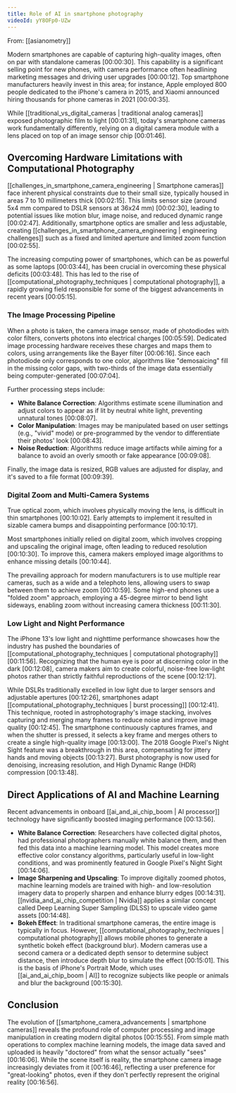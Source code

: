 ```yaml
---
title: Role of AI in smartphone photography
videoId: yY8OFp0-UZw
---
```


From: [[asianometry]] <br/> 

Modern smartphones are capable of capturing high-quality images, often on par with standalone cameras <a class="yt-timestamp" data-t="00:00:30">[00:00:30]</a>. This capability is a significant selling point for new phones, with camera performance often headlining marketing messages and driving user upgrades <a class="yt-timestamp" data-t="00:00:12">[00:00:12]</a>. Top smartphone manufacturers heavily invest in this area; for instance, Apple employed 800 people dedicated to the iPhone's camera in 2015, and Xiaomi announced hiring thousands for phone cameras in 2021 <a class="yt-timestamp" data-t="00:00:35">[00:00:35]</a>.

While [[traditional_vs_digital_cameras | traditional analog cameras]] exposed photographic film to light <a class="yt-timestamp" data-t="00:01:31">[00:01:31]</a>, today's smartphone cameras work fundamentally differently, relying on a digital camera module with a lens placed on top of an image sensor chip <a class="yt-timestamp" data-t="00:01:46">[00:01:46]</a>.

## Overcoming Hardware Limitations with Computational Photography

[[challenges_in_smartphone_camera_engineering | Smartphone cameras]] face inherent physical constraints due to their small size, typically housed in areas 7 to 10 millimeters thick <a class="yt-timestamp" data-t="00:02:15">[00:02:15]</a>. This limits sensor size (around 5x4 mm compared to DSLR sensors at 36x24 mm) <a class="yt-timestamp" data-t="00:02:30">[00:02:30]</a>, leading to potential issues like motion blur, image noise, and reduced dynamic range <a class="yt-timestamp" data-t="00:02:47">[00:02:47]</a>. Additionally, smartphone optics are smaller and less adjustable, creating [[challenges_in_smartphone_camera_engineering | engineering challenges]] such as a fixed and limited aperture and limited zoom function <a class="yt-timestamp" data-t="00:02:55">[00:02:55]</a>.

The increasing computing power of smartphones, which can be as powerful as some laptops <a class="yt-timestamp" data-t="00:03:44">[00:03:44]</a>, has been crucial in overcoming these physical deficits <a class="yt-timestamp" data-t="00:03:48">[00:03:48]</a>. This has led to the rise of [[computational_photography_techniques | computational photography]], a rapidly growing field responsible for some of the biggest advancements in recent years <a class="yt-timestamp" data-t="00:05:15">[00:05:15]</a>.

### The Image Processing Pipeline

When a photo is taken, the camera image sensor, made of photodiodes with color filters, converts photons into electrical charges <a class="yt-timestamp" data-t="00:05:59">[00:05:59]</a>. Dedicated image processing hardware receives these charges and maps them to colors, using arrangements like the Bayer filter <a class="yt-timestamp" data-t="00:06:16">[00:06:16]</a>. Since each photodiode only corresponds to one color, algorithms like "demosaicing" fill in the missing color gaps, with two-thirds of the image data essentially being computer-generated <a class="yt-timestamp" data-t="00:07:04">[00:07:04]</a>.

Further processing steps include:
*   **White Balance Correction**: Algorithms estimate scene illumination and adjust colors to appear as if lit by neutral white light, preventing unnatural tones <a class="yt-timestamp" data-t="00:08:07">[00:08:07]</a>.
*   **Color Manipulation**: Images may be manipulated based on user settings (e.g., "vivid" mode) or pre-programmed by the vendor to differentiate their photos' look <a class="yt-timestamp" data-t="00:08:43">[00:08:43]</a>.
*   **Noise Reduction**: Algorithms reduce image artifacts while aiming for a balance to avoid an overly smooth or fake appearance <a class="yt-timestamp" data-t="00:09:08">[00:09:08]</a>.

Finally, the image data is resized, RGB values are adjusted for display, and it's saved to a file format <a class="yt-timestamp" data-t="00:09:39">[00:09:39]</a>.

### Digital Zoom and Multi-Camera Systems

True optical zoom, which involves physically moving the lens, is difficult in thin smartphones <a class="yt-timestamp" data-t="00:10:02">[00:10:02]</a>. Early attempts to implement it resulted in sizable camera bumps and disappointing performance <a class="yt-timestamp" data-t="00:10:17">[00:10:17]</a>.

Most smartphones initially relied on digital zoom, which involves cropping and upscaling the original image, often leading to reduced resolution <a class="yt-timestamp" data-t="00:10:30">[00:10:30]</a>. To improve this, camera makers employed image algorithms to enhance missing details <a class="yt-timestamp" data-t="00:10:44">[00:10:44]</a>.

The prevailing approach for modern manufacturers is to use multiple rear cameras, such as a wide and a telephoto lens, allowing users to swap between them to achieve zoom <a class="yt-timestamp" data-t="00:10:59">[00:10:59]</a>. Some high-end phones use a "folded zoom" approach, employing a 45-degree mirror to bend light sideways, enabling zoom without increasing camera thickness <a class="yt-timestamp" data-t="00:11:30">[00:11:30]</a>.

### Low Light and Night Performance

The iPhone 13's low light and nighttime performance showcases how the industry has pushed the boundaries of [[computational_photography_techniques | computational photography]] <a class="yt-timestamp" data-t="00:11:56">[00:11:56]</a>. Recognizing that the human eye is poor at discerning color in the dark <a class="yt-timestamp" data-t="00:12:08">[00:12:08]</a>, camera makers aim to create colorful, noise-free low-light photos rather than strictly faithful reproductions of the scene <a class="yt-timestamp" data-t="00:12:17">[00:12:17]</a>.

While DSLRs traditionally excelled in low light due to larger sensors and adjustable apertures <a class="yt-timestamp" data-t="00:12:26">[00:12:26]</a>, smartphones adapt [[computational_photography_techniques | burst processing]] <a class="yt-timestamp" data-t="00:12:41">[00:12:41]</a>. This technique, rooted in astrophotography's image stacking, involves capturing and merging many frames to reduce noise and improve image quality <a class="yt-timestamp" data-t="00:12:45">[00:12:45]</a>. The smartphone continuously captures frames, and when the shutter is pressed, it selects a key frame and merges others to create a single high-quality image <a class="yt-timestamp" data-t="00:13:00">[00:13:00]</a>. The 2018 Google Pixel's Night Sight feature was a breakthrough in this area, compensating for jittery hands and moving objects <a class="yt-timestamp" data-t="00:13:27">[00:13:27]</a>. Burst photography is now used for denoising, increasing resolution, and High Dynamic Range (HDR) compression <a class="yt-timestamp" data-t="00:13:48">[00:13:48]</a>.

## Direct Applications of AI and Machine Learning

Recent advancements in onboard [[ai_and_ai_chip_boom | AI processor]] technology have significantly boosted imaging performance <a class="yt-timestamp" data-t="00:13:56">[00:13:56]</a>.

*   **White Balance Correction**: Researchers have collected digital photos, had professional photographers manually white balance them, and then fed this data into a machine learning model. This model creates more effective color constancy algorithms, particularly useful in low-light conditions, and was prominently featured in Google Pixel's Night Sight <a class="yt-timestamp" data-t="00:14:06">[00:14:06]</a>.
*   **Image Sharpening and Upscaling**: To improve digitally zoomed photos, machine learning models are trained with high- and low-resolution imagery data to properly sharpen and enhance blurry edges <a class="yt-timestamp" data-t="00:14:31">[00:14:31]</a>. [[nvidia_and_ai_chip_competition | Nvidia]] applies a similar concept called Deep Learning Super Sampling (DLSS) to upscale video game assets <a class="yt-timestamp" data-t="00:14:48">[00:14:48]</a>.
*   **Bokeh Effect**: In traditional smartphone cameras, the entire image is typically in focus. However, [[computational_photography_techniques | computational photography]] allows mobile phones to generate a synthetic bokeh effect (background blur). Modern cameras use a second camera or a dedicated depth sensor to determine subject distance, then introduce depth blur to simulate the effect <a class="yt-timestamp" data-t="00:15:01">[00:15:01]</a>. This is the basis of iPhone's Portrait Mode, which uses [[ai_and_ai_chip_boom | AI]] to recognize subjects like people or animals and blur the background <a class="yt-timestamp" data-t="00:15:30">[00:15:30]</a>.

## Conclusion

The evolution of [[smartphone_camera_advancements | smartphone cameras]] reveals the profound role of computer processing and image manipulation in creating modern digital photos <a class="yt-timestamp" data-t="00:15:55">[00:15:55]</a>. From simple math operations to complex machine learning models, the image data saved and uploaded is heavily "doctored" from what the sensor actually "sees" <a class="yt-timestamp" data-t="00:16:06">[00:16:06]</a>. While the scene itself is reality, the smartphone camera image increasingly deviates from it <a class="yt-timestamp" data-t="00:16:46">[00:16:46]</a>, reflecting a user preference for "great-looking" photos, even if they don't perfectly represent the original reality <a class="yt-timestamp" data-t="00:16:56">[00:16:56]</a>.
